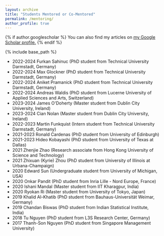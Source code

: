 ```yaml
---
layout: archive
title: "Students Mentored or Co-Mentored"
permalink: /mentoring/
author_profile: true
---
```


{% if author.googlescholar %}
  You can also find my articles on <u><a href="{{author.googlescholar}}">my Google Scholar profile</a>.</u>
{% endif %}

{% include base_path %}

- 2022-2024 Furkan Sahinuc (PhD student from Technical University Darmstadt, Germany) 
- 2022-2024 Max Glockner (PhD student from Technical University Darmstadt, Germany) 
- 2022-2024 Aniket Pramanick (PhD student from Technical University Darmstadt, Germany) 
- 2022-2024 Andreas Waldis (PhD student from Lucerne University of Applied Sciences and Arts, Switzerland)
- 2023-2024 James O'Doherty (Master student from Dublin City University, Ireland)
- 2023-2024 Cian Nolan (Master student from Dublin City University, Ireland)
- 2022-2023 Martin Funkquist (Intern student from Technical University Darmstadt, Germany)
- 2021-2023 Ronald Cardenas (PhD student from University of Edinburgh)
- 2021-2023 Hideo Kobayashi (PhD student from University of Texas at Dallas)
- 2021 Zhenjie Zhao (Research associate from Hong Kong University of Science and Technology)
- 2021 Zhixuan (Kyrie) Zhou (PhD student from University of Illinois at Urbana-Champaign) 
- 2020 Edward Sun (Undergraduate student from University of Michigan, USA) 
- 2020 Onkar Pandit (PhD student from Inria Lille - Nord Europe, France) 
- 2020 Ishani Mandal (Master student from IIT Kharagpur, India)
- 2020 Ryokan Ri (Master student from University of Tokyo, Japan)
- 2019 Khalid Al-Khatib (PhD student from Bauhaus-Universität Weimar, Germany) 
- 2019 Chandan Biswas (PhD student from Indian Statistical Institute, India)
- 2018 Tu Nguyen (PhD student from L3S Research Center, Germany)
- 2017 Thanh-Son Nguyen (PhD student from Singapore Management University)




